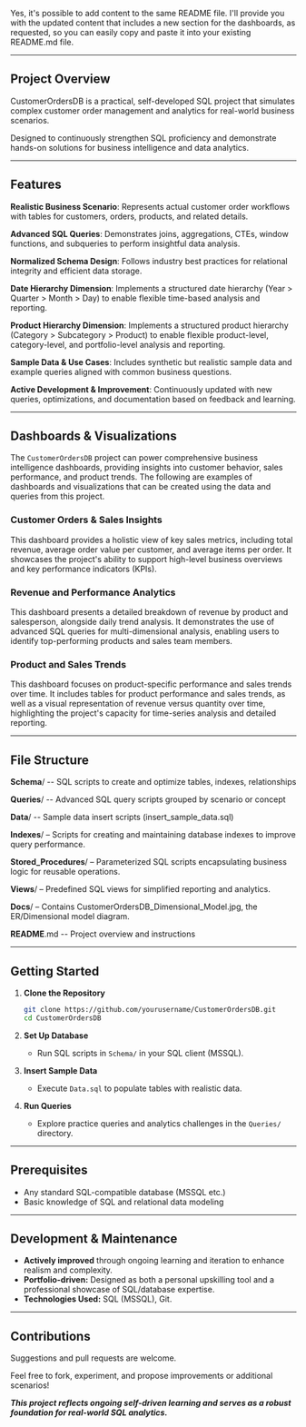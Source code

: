 Yes, it's possible to add content to the same README file. I'll provide you with the updated content that includes a new section for the dashboards, as requested, so you can easily copy and paste it into your existing README.md file.

-----

## Project Overview

CustomerOrdersDB is a practical, self-developed SQL project that simulates complex customer order management and analytics for real-world business scenarios.

Designed to continuously strengthen SQL proficiency and demonstrate hands-on solutions for business intelligence and data analytics.

-----

## Features

**Realistic Business Scenario**: Represents actual customer order workflows with tables for customers, orders, products, and related details.

**Advanced SQL Queries**: Demonstrates joins, aggregations, CTEs, window functions, and subqueries to perform insightful data analysis.

**Normalized Schema Design**: Follows industry best practices for relational integrity and efficient data storage.

**Date Hierarchy Dimension**: Implements a structured date hierarchy (Year \> Quarter \> Month \> Day) to enable flexible time-based analysis and reporting.

**Product Hierarchy Dimension**: Implements a structured product hierarchy (Category \> Subcategory \> Product) to enable flexible product-level, category-level, and portfolio-level analysis and reporting.

**Sample Data & Use Cases**: Includes synthetic but realistic sample data and example queries aligned with common business questions.

**Active Development & Improvement**: Continuously updated with new queries, optimizations, and documentation based on feedback and learning.

-----

## Dashboards & Visualizations

The `CustomerOrdersDB` project can power comprehensive business intelligence dashboards, providing insights into customer behavior, sales performance, and product trends. The following are examples of dashboards and visualizations that can be created using the data and queries from this project.

### Customer Orders & Sales Insights

This dashboard provides a holistic view of key sales metrics, including total revenue, average order value per customer, and average items per order. It showcases the project's ability to support high-level business overviews and key performance indicators (KPIs).

### Revenue and Performance Analytics

This dashboard presents a detailed breakdown of revenue by product and salesperson, alongside daily trend analysis. It demonstrates the use of advanced SQL queries for multi-dimensional analysis, enabling users to identify top-performing products and sales team members.

### Product and Sales Trends

This dashboard focuses on product-specific performance and sales trends over time. It includes tables for product performance and sales trends, as well as a visual representation of revenue versus quantity over time, highlighting the project's capacity for time-series analysis and detailed reporting.

-----

## File Structure

**Schema**/ -- SQL scripts to create and optimize tables, indexes, relationships

**Queries**/ -- Advanced SQL query scripts grouped by scenario or concept

**Data**/ -- Sample data insert scripts (insert\_sample\_data.sql)

**Indexes**/ – Scripts for creating and maintaining database indexes to improve query performance.

**Stored\_Procedures**/ – Parameterized SQL scripts encapsulating business logic for reusable operations.

**Views**/ – Predefined SQL views for simplified reporting and analytics.

**Docs**/ – Contains CustomerOrdersDB\_Dimensional\_Model.jpg, the ER/Dimensional model diagram.

**README**.md -- Project overview and instructions

-----

## Getting Started

1.  **Clone the Repository**

    ```bash
    git clone https://github.com/yourusername/CustomerOrdersDB.git
    cd CustomerOrdersDB
    ```

2.  **Set Up Database**

      - Run SQL scripts in `Schema/` in your SQL client (MSSQL).

3.  **Insert Sample Data**

      - Execute `Data.sql` to populate tables with realistic data.

4.  **Run Queries**

      - Explore practice queries and analytics challenges in the `Queries/` directory.

-----

## Prerequisites

  - Any standard SQL-compatible database (MSSQL etc.)
  - Basic knowledge of SQL and relational data modeling

-----

## Development & Maintenance

  - **Actively improved** through ongoing learning and iteration to enhance realism and complexity.
  - **Portfolio-driven:** Designed as both a personal upskilling tool and a professional showcase of SQL/database expertise.
  - **Technologies Used:** SQL (MSSQL), Git.

-----

## Contributions

Suggestions and pull requests are welcome.

Feel free to fork, experiment, and propose improvements or additional scenarios\!

***This project reflects ongoing self-driven learning and serves as a robust foundation for real-world SQL analytics.***
